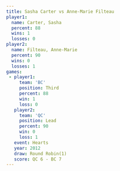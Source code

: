 ```yaml
---
title: Sasha Carter vs Anne-Marie Filteau
player1:                   
  name: Carter, Sasha      
  percent: 88              
  wins: 1                  
  losses: 0                
player2:                   
  name: Filteau, Anne-Marie
  percent: 90              
  wins: 0                  
  losses: 1                
games:
 - player1:         
     team: 'BC'     
     position: Third
     percent: 88    
     win: 1         
     loss: 0        
   player2:        
     team: 'QC'    
     position: Lead
     percent: 90   
     win: 0        
     loss: 1       
   event: Hearts       
   year: 2012          
   draw: Round Robin(1)
   score: QC 6 - BC 7  
---
```

